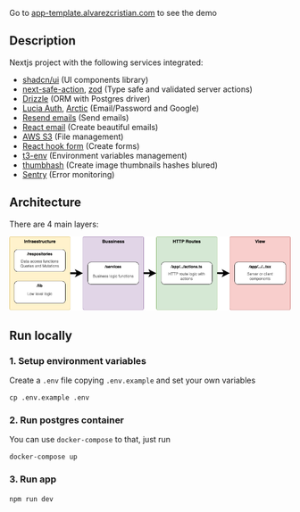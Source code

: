 Go to [app-template.alvarezcristian.com](https://app-template.alvarezcristian.com) to see the demo

## Description

Nextjs project with the following services integrated:
- [shadcn/ui](https://ui.shadcn.com/) (UI components library)
- [next-safe-action](https://next-safe-action.dev/), [zod](https://zod.dev/) (Type safe and validated server actions)
- [Drizzle](https://orm.drizzle.team/) (ORM with Postgres driver)
- [Lucia Auth](https://lucia-auth.com/), [Arctic](https://arctic.js.org/) (Email/Password and Google)
- [Resend emails](https://resend.com/) (Send emails)
- [React email](https://react.email/) (Create beautiful emails)
- [AWS S3](https://www.npmjs.com/package/@aws-sdk/client-s3) (File management)
- [React hook form](https://react-hook-form.com/) (Create forms)
- [t3-env](https://github.com/t3-oss/t3-env) (Environment variables management)
- [thumbhash](https://github.com/evanw/thumbhash) (Create image thumbnails hashes blured)
- [Sentry](https://sentry.io/welcome/?utm_source=google&utm_medium=cpc&utm_id=%7B20403208976%7D&utm_campaign=Google_Search_Brand_SentryKW_ROW_Alpha&utm_content=g&utm_term=sentry&gad_source=1&gclid=CjwKCAjwpbi4BhByEiwAMC8JnScrS_BD5dTH7Z01RQvKfsQShaDWoDV8hawnKB49PgAzES-YNKJWcRoCu_cQAvD_BwE) (Error monitoring)

## Architecture

There are 4 main layers:

![architecture](https://raw.githubusercontent.com/CrissAlvarezH/nextjs-template/refs/heads/main/docs/arc-layers.png)

## Run locally

### 1. Setup environment variables

Create a `.env` file copying `.env.example` and set your own variables
```shell
cp .env.example .env
```

### 2. Run postgres container

You can use `docker-compose` to that, just run

```shell
docker-compose up
```

### 3. Run app
```shell
npm run dev
```
